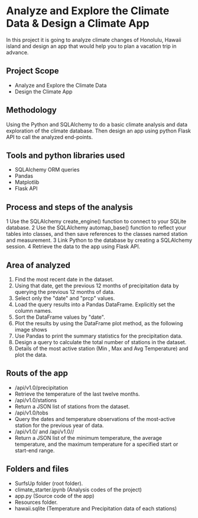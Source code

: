 # Analyze and Explore the Climate Data & Design a Climate App
In this project it is going to analyze climate changes of Honolulu, Hawaii island 
and design an app that would help you to plan a vacation trip in advance. 
## Project Scope
- Analyze and Explore the Climate Data
- Design the Climate App


## Methodology 
Using the Python and SQLAlchemy to do a basic climate analysis and data exploration of the climate database.
Then design an app using python Flask API to call the analyzed end-points.

## Tools and python libraries used
- SQLAlchemy ORM queries
- Pandas
- Matplotlib
- Flask API

## Process and steps of the analysis 
1 Use the SQLAlchemy create_engine() function to connect to your SQLite database.
2 Use the SQLAlchemy automap_base() function to reflect your tables into classes, and then save references to the classes named station and measurement.
3 Link Python to the database by creating a SQLAlchemy session.
4 Retrieve the data to the app using Flask API.

## Area of analyzed
1.	Find the most recent date in the dataset.
2.	Using that date, get the previous 12 months of precipitation data by querying the previous 12 months of data.
3.	Select only the "date" and "prcp" values.
4.	Load the query results into a Pandas DataFrame. Explicitly set the column names.
5.	Sort the DataFrame values by "date".
6.	Plot the results by using the DataFrame plot method, as the following image shows
7.	Use Pandas to print the summary statistics for the precipitation data.
8.	Design a query to calculate the total number of stations in the dataset.
9.	Details of the most active station (Min , Max and Avg Temperature) and plot the data.

## Routs of the app
- /api/v1.0/precipitation
 - Retrieve the temperature of the last twelve months.
- /api/v1.0/stations
 - Return a JSON list of stations from the dataset.
- /api/v1.0/tobs
 - Query the dates and temperature observations of the most-active station for the previous year of data.
- /api/v1.0/<start> and /api/v1.0/<start>/<end>
 - Return a JSON list of the minimum temperature, the average temperature, and the maximum temperature for a specified start or start-end range.

## Folders and files
- SurfsUp folder (root folder).
 - climate_starter.ipynb (Analysis codes of the project)
 - app.py (Source code of the app)
- Resources folder. 
 - hawaii.sqlite (Temperature and Precipitation data of each stations)


